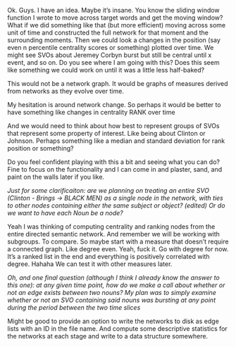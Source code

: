 Ok. Guys. I have an idea. Maybe it’s insane. You know the sliding window function I wrote to move across target words and get the moving window? What if we did something like that (but more efficient) moving across some unit of time and constructed the full network for that moment and the surrounding moments. Then we could look a changes in the position (say even n percentile centrality scores or something) plotted over time. We might see SVOs about Jeremey Corbyn burst but still be central until x event, and so on. 
Do you see where I am going with this? Does this seem like something we could work on until it was a little less half-baked? 


This would not be a network graph. It would be graphs of measures derived from networks as they evolve over time. 


My hesitation is around network change. So perhaps it would be better to have something like changes in centrality RANK over time 


And we would need to think about how best to represent groups of SVOs that represent some property of interest. Like being about Clinton or Johnson. Perhaps something like a median and standard deviation for rank position or something? 

Do you feel confident playing with this a bit and seeing what you can do? Fine to focus on the functionality and I can come in and plaster, sand, and paint on the walls later if you like.  


*Just for some clarificaiton: are we planning on treating an entire SVO (Clinton - Brings -> BLACK MEN) as a single node in the network, with ties to other nodes containing either the same subject or object? (edited)*
*Or do we want to have each Noun be a node?*


Yeah I was thinking of computing centrality and ranking nodes from the entire directed semantic network. 
And remember we will be working with subgroups. To compare. So maybe start with a measure that doesn’t require a connected graph. Like degree even. 
Yeah, fuck it. Go with degree for now. It’s a ranked list in the end and everything is positively correlated with degree. Hahaha 
We can test it with other measures later. 


*Oh, and one final question (although I think I already know the answer to this one): at any given time point, how do we make a call about whether or not an edge exists between two nouns? My plan was to simply examine whether or not an SVO containing said nouns was bursting at any point during the period between the two time slices*

Might be good to provide an option to write the networks to disk as edge lists with an ID in the file name. And compute some descriptive statistics for the networks at each stage and write to a data structure somewhere. 